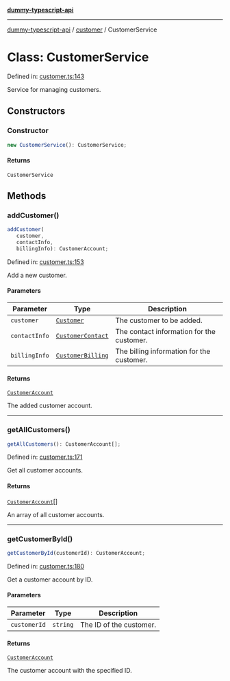 [**dummy-typescript-api**](../../README.md)

***

[dummy-typescript-api](../../README.md) / [customer](../README.md) / CustomerService

# Class: CustomerService

Defined in: [customer.ts:143](https://github.com/typedoc2md/dummy-typescript-api/blob/main/src/customer.ts#L143)

Service for managing customers.

## Constructors

### Constructor

```ts
new CustomerService(): CustomerService;
```

#### Returns

`CustomerService`

## Methods

### addCustomer()

```ts
addCustomer(
   customer, 
   contactInfo, 
   billingInfo): CustomerAccount;
```

Defined in: [customer.ts:153](https://github.com/typedoc2md/dummy-typescript-api/blob/main/src/customer.ts#L153)

Add a new customer.

#### Parameters

| Parameter | Type | Description |
| ------ | ------ | ------ |
| `customer` | [`Customer`](../interfaces/Customer.md) | The customer to be added. |
| `contactInfo` | [`CustomerContact`](../interfaces/CustomerContact.md) | The contact information for the customer. |
| `billingInfo` | [`CustomerBilling`](../interfaces/CustomerBilling.md) | The billing information for the customer. |

#### Returns

[`CustomerAccount`](CustomerAccount.md)

The added customer account.

***

### getAllCustomers()

```ts
getAllCustomers(): CustomerAccount[];
```

Defined in: [customer.ts:171](https://github.com/typedoc2md/dummy-typescript-api/blob/main/src/customer.ts#L171)

Get all customer accounts.

#### Returns

[`CustomerAccount`](CustomerAccount.md)[]

An array of all customer accounts.

***

### getCustomerById()

```ts
getCustomerById(customerId): CustomerAccount;
```

Defined in: [customer.ts:180](https://github.com/typedoc2md/dummy-typescript-api/blob/main/src/customer.ts#L180)

Get a customer account by ID.

#### Parameters

| Parameter | Type | Description |
| ------ | ------ | ------ |
| `customerId` | `string` | The ID of the customer. |

#### Returns

[`CustomerAccount`](CustomerAccount.md)

The customer account with the specified ID.
